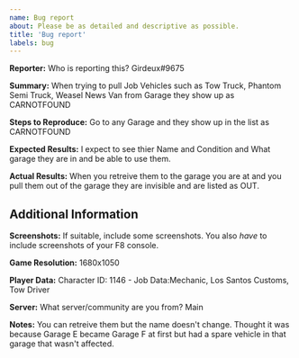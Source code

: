 ```yaml
---
name: Bug report
about: Please be as detailed and descriptive as possible.
title: 'Bug report'
labels: bug
---
```


**Reporter:**
Who is reporting this? Girdeux#9675

**Summary:**
When trying to pull Job Vehicles such as Tow Truck, Phantom Semi Truck, Weasel News Van from Garage they show up as CARNOTFOUND

**Steps to Reproduce:**
Go to any Garage and they show up in the list as CARNOTFOUND

**Expected Results:**
I expect to see thier Name and Condition and What garage they are in and be able to use them.

**Actual Results:**
When you retreive them to the garage you are at and you pull them out of the garage they are invisible and are listed as OUT.

## Additional Information

**Screenshots:**
If suitable, include some screenshots. You also *have* to include screenshots of your F8 console.

**Game Resolution:**
1680x1050

**Player Data:**
Character ID: 1146 - Job Data:Mechanic, Los Santos Customs, Tow Driver

**Server:**
What server/community are you from? Main

**Notes:**
You can retreive them but the name doesn't change.  Thought it was because Garage E became Garage F at first but had a spare vehicle in that garage that wasn't affected.

